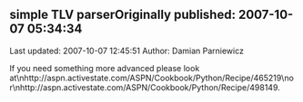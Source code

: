 ## simple TLV parserOriginally published: 2007-10-07 05:34:34 
Last updated: 2007-10-07 12:45:51 
Author: Damian Parniewicz 
 
If you need something more advanced please look at\nhttp://aspn.activestate.com/ASPN/Cookbook/Python/Recipe/465219\nor\nhttp://aspn.activestate.com/ASPN/Cookbook/Python/Recipe/498149.